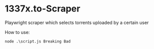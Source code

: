 # 1337x.to-Scraper
Playwright scraper which selects torrents uploaded by a certain user

How to use:
```
node .\script.js Breaking Bad
```

